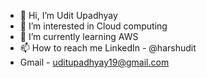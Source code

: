 - 👋 Hi, I’m Udit Upadhyay
- 👀 I’m interested in Cloud computing 
- 🌱 I’m currently learning AWS
- 📫 How to reach me LinkedIn - @harshudit
- Gmail - uditupadhyay19@gmail.com
